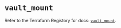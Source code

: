 # `vault_mount`

Refer to the Terraform Registory for docs: [`vault_mount`](https://registry.terraform.io/providers/hashicorp/vault/3.18.0/docs/resources/mount).
